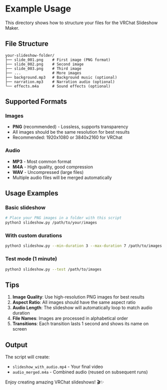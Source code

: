 # Example Usage

This directory shows how to structure your files for the VRChat Slideshow Maker.

## File Structure

```
your-slideshow-folder/
├── slide_001.png    # First image (PNG format)
├── slide_002.png    # Second image
├── slide_003.png    # Third image
├── ...              # More images
├── background.mp3   # Background music (optional)
├── narration.mp3    # Narration audio (optional)
└── effects.m4a      # Sound effects (optional)
```

## Supported Formats

### Images
- **PNG** (recommended) - Lossless, supports transparency
- All images should be the same resolution for best results
- Recommended: 1920x1080 or 3840x2160 for VRChat

### Audio
- **MP3** - Most common format
- **M4A** - High quality, good compression
- **WAV** - Uncompressed (large files)
- Multiple audio files will be merged automatically

## Usage Examples

### Basic slideshow
```bash
# Place your PNG images in a folder with this script
python3 slideshow.py /path/to/your/images
```

### With custom durations
```bash
python3 slideshow.py --min-duration 3 --max-duration 7 /path/to/images
```

### Test mode (1 minute)
```bash
python3 slideshow.py --test /path/to/images
```

## Tips

1. **Image Quality**: Use high-resolution PNG images for best results
2. **Aspect Ratio**: All images should have the same aspect ratio
3. **Audio Length**: The slideshow will automatically loop to match audio duration
4. **File Names**: Images are processed in alphabetical order
5. **Transitions**: Each transition lasts 1 second and shows its name on screen

## Output

The script will create:
- `slideshow_with_audio.mp4` - Your final video
- `audio_merged.m4a` - Combined audio (reused on subsequent runs)

Enjoy creating amazing VRChat slideshows! 🎬✨
